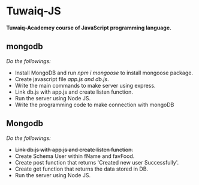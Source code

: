 # Tuwaiq-JS

**Tuwaiq-Academey course of JavaScript programming language.**

## mongodb

_Do the followings:_

- Install MongoDB and run _npm i mongoose_ to install mongoose package.
- Create javascript file _app.js and db.js_.
- Write the main commands to make server using express.
- Link db.js with app.js and create listen function.
- Run the server using Node JS.
- Write the programming code to make connection with mongoDB

## Mongodb

_Do the followings:_

- ~~Link db.js with app.js and create listen function.~~
- Create Schema User within fName and favFood.
- Create post function that returns 'Created new user Successfully'.
- Create get function that returns the data stored in DB.
- Run the server using Node JS.
